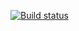 [![Build status](https://ci.appveyor.com/api/projects/status/n04yy8oxm802xpom?svg=true)](https://ci.appveyor.com/project/MisterMAX789/cigradle)
